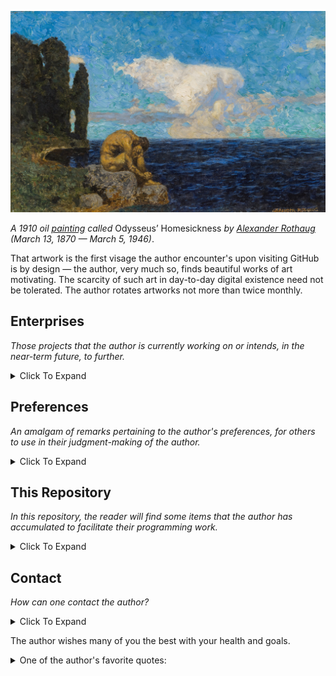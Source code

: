 



![Odysseus_Homesickness_by_Alexander_Rothaug_1910](https://github.com/AFg6K7h4fhy2/AFg6K7h4fhy2/raw/main/profile/Odysseus_Homesickness_by_Alexander_Rothaug_1910.jpg)


_A 1910 oil [painting](https://commons.wikimedia.org/wiki/File:Alexander_rothaug,_ulisse,_nostalgia_della_patria,_1910_(the_jack_daulton_collection)_02.jpg) called_ Odysseus’ Homesickness _by [Alexander Rothaug](https://de.wikipedia.org/wiki/Alexander_Rothaug) (March 13, 1870 — March 5, 1946)_.

That artwork is the first visage the author encounter's upon visiting GitHub is by design — the author, very much so, finds beautiful works of art motivating. The scarcity of such art in day-to-day digital existence need not be tolerated. The author rotates artworks not more than twice monthly.

## Enterprises

_Those projects that the author is currently working on or intends, in the near-term future, to further._

<details markdown=1>
<summary>
Click To Expand
</summary>

* These are not in any particular priority order.
* Some of the repositories list are private (those lacking links).
* Many of the personal repositories listed are in early development.
* GitHub stars are not a straightforward measure of utility or value.
* Table current as of 2025-02-03.

| Repository | Description | Label | Stars |
|:---|:---|:---|:---|
| [`paleo-utils`](https://github.com/AFg6K7h4fhy2/Paleo-Utils) | Tools for the author to facilitate various tasks in paleontological work, including specimen labels, systematics organization, measurement grids, and imaging utilities.  | Paleontology | 4 |
| [`genetic-evolution-tournament`](https://github.com/AFg6K7h4fhy2/Genetic-Evolution-Tournament) | The Genetic Evolution Tournament (GET) is a Metaculus human judgment forecasting tournament that aims to generate forecasts and scenario regarding the use of DNA and reproductive technologies on humans for treatment and enhancement. | Metaculus | 6 |
| [`forecasttools-py`](https://github.com/CDCgov/forecasttools-py) | A Python package for common pre- and post-processing operations done by CFA Predict for short term forecasting, nowcasting, and scenario modeling. | CDC | 6 |
| `covidhub-internal-reports` | A repository for generation and analysis of reports and evaluations on CFA and external models submitting to the CFA-run COVID Hub. | CDC | 1 |
| [`pyrenew`](https://github.com/CDCgov/PyRenew) | Python package for multi-signal Bayesian renewal modeling with JAX and NumPyro. | CDC | 16 |
| [`pyrenew-flu-light`](https://github.com/CDCgov/pyrenew-flu-light) | A replication in Python and PyRenew of a renewal model written in Epidemia for forecasting influenza hospital admissions. | CDC | 1 |
| [`covid19-forecast-hub `](https://github.com/CDCgov/covid19-forecast-hub) | A repository run by the US CDC to collect forecasts of weekly incident COVID-19 hospital admissions.  | CDC | 10 |
| `cfa-forecast-epinow2` | An EpiNow2 model for forecasting influenza hospital admissions. Forecasts were generated during the 2023-24 influenza season. | CDC | 1 |
| `o784-sandbox` | Re-housed and publicly available parts of the author’s work (infectious disease modeling) sandbox. | CDC | 0 |


</details>


## Preferences

_An amalgam of remarks pertaining to the author's preferences, for others to use in their judgment-making of the author._

<details markdown=1>

<summary>
Click To Expand
</summary>

The author prefers:

* Others to be constructively critical of the author's work.
  * e.g. illustrating the author's mistakes in an issue.
  * e.g. extending an idea the author has recorded.
  * This can be done by making an issue [here (public)](https://github.com/AFg6K7h4fhy2/AFg6K7h4fhy2/issues).
* Focusing on impact.
  * e.g. outlining what measurable quantities work might affect.
  * e.g. understanding how the author can positively contribute to human civilization.
* Following standards (algorithmic behavior), for the most part.
  * e.g. abiding by [PEP-8](https://peps.python.org/pep-0008/).

</details>


## This Repository

_In this repository, the reader will find some items that the author has accumulated to facilitate their programming work._

<details markdown=1>

<summary>
Click To Expand
</summary>

The constituent folders of this repository are:

* `decisions`: Files that contain considerations on decisions that the author is interested in making and the decisions themselves. The author enjoys standardizing elements of life that are repeated frequently and the process of writing these decisions files has aided with this. Most of the decisions concern the author's programming practices.
* `examples`: External examples for reference of actions or decisions that the author is considering doing or making, respectively.
* `notes`: Notes that the author has taken and wishes to display publicly. These notes will oftentimes coincide with different resources stored in `./resources`.
* `profile`: Images, including artwork and those the author has taken, that the author is using, has used, or intends to use, at some point, on his main README profile.
* `resources`: Resources, including research papers and books, among other things, that the author wishes to store and (possibly) document publicly. Contained therein:

Within each meaningful folder, the reader should find a README (these are under development, somewhat), which exist to aid the reader in navigating this repository, should doing so be something of interest.

</details>

## Contact

_How can one contact the author?_

<details markdown=1>

<summary>
Click To Expand
</summary>

One can contact the author via:

* [Making an issue on this repository](https://github.com/AFg6K7h4fhy2/AFg6K7h4fhy2/issues) (use when giving feedback).
* Email: [AFg6K7h4fhy2-H]+[at-symbol]+[p]+[roton]+[dot-symbol]+[me].

</details>

The author wishes many of you the best with your health and goals.



<details markdown=1>

<summary> One of the author's favorite quotes: </summary>

> _In the morning when thou findest thyself unwilling to rise, consider with thyself presently, it is to go about a man's work that I am stirred up. Am I then yet unwilling to go about that, for which I myself was born and brought forth into this world? Or was I made for this, to lay me down, and make much of myself in a warm bed? 'O but this is pleasing.’ And was it then for this that thou wert born, that thou mightest enjoy pleasure? Was it not in very truth for this, that thou mightest always be busy and in action? Seest thou not how all things in the world besides, how every tree md plant, how sparrows and ants, spiders and bees: how all in their kind are intent as it were orderly to perform whatsoever (towards the preservation of this orderly universe) naturally doth become and belong unto thin? And wilt not thou do that, which belongs unto a man to do? Wilt not thou run to do that, which thy nature doth require? ‘But thou must have some rest.’ Yes, thou must. Nature hath of that also, as well as of eating and drinking, allowed thee a certain stint. But thou guest beyond thy stint, and beyond that which would suffice, and in matter of action, there thou comest short of that which thou mayest. It must needs be therefore, that thou dost not love thyself, for if thou didst, thou wouldst also love thy nature, and that which thy nature doth propose unto herself as her end. Others, as many as take pleasure in their trade and profession, can even pine themselves at their works, and neglect their bodies and their food for it; and doest thou less honour thy nature, than an ordinary mechanic his trade; or a good dancer his art? than a covetous man his silver, and vainglorious man applause? These to whatsoever they take an affection, can be content to want their meat and sleep, to further that every one which he affects: and shall actions tending to the common good of human society, seem more vile unto thee, or worthy of less respect and intention?_

</details>
